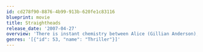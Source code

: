 ```yaml
---
id: cd278f90-8876-4b99-913b-620fe1c83116
blueprint: movie
title: Straightheads
release_date: '2007-04-27'
overview: 'There is instant chemistry between Alice (Gillian Anderson), a businesswoman, and Adam (Danny Dyer), a younger working-class man who installs a security system in her London apartment. She takes him to a party in the country, and they end up making love. But the night turns horrific when they encounter three thugs who maim Adam and rape Alice. The incident turns them into fearful recluses until Alice spots the leader of their attackers (Anthony Calf) -- and the two victims plot a brutal revenge.'
genres: '[{"id": 53, "name": "Thriller"}]'
---
```

